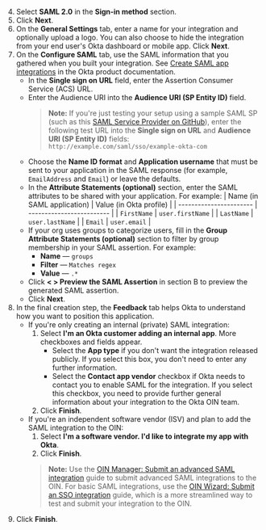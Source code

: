4. Select **SAML 2.0** in the **Sign-in method** section.
1. Click **Next**.
1. On the **General Settings** tab, enter a name for your integration and optionally upload a logo. You can also choose to hide the integration from your end user's Okta dashboard or mobile app. Click **Next**.
1. On the **Configure SAML** tab, use the SAML information that you gathered when you built your integration. See [Create SAML app integrations](https://help.okta.com/okta_help.htm?id=ext_Apps_App_Integration_Wizard-saml) in the Okta product documentation.
    * In the **Single sign on URL** field, enter the Assertion Consumer Service (ACS) URL.
    * Enter the Audience URI into the **Audience URI (SP Entity ID)** field.
        >**Note:** If you're just testing your setup using a sample SAML SP (such as this [SAML Service Provider on GitHub](https://github.com/mcguinness/saml-sp)), enter the following test URL into the **Single sign on URL** and **Audience URI (SP Entity ID)** fields: `http://example.com/saml/sso/example-okta-com`
    * Choose the **Name ID format** and **Application username** that must be sent to your application in the SAML response (for example, `EmailAddress` and `Email`) or leave the defaults.
    * In the **Attribute Statements (optional)** section, enter the SAML attributes to be shared with your application.
      For example:
      | Name (in SAML application) | Value (in Okta profile) |
      | ----------------------- | ------------------------- |
      | `FirstName`             | `user.firstName`          |
      | `LastName`              | `user.lastName`           |
      | `Email`                 | `user.email`              |
    * If your org uses groups to categorize users, fill in the **Group Attribute Statements (optional)** section to filter by group membership in your SAML assertion. For example:
        * **Name** &mdash; `groups`
        * **Filter** &mdash; `Matches regex`
        * **Value** &mdash; `.*`
    * Click **< > Preview the SAML Assertion** in section B to preview the generated SAML assertion.
    * Click **Next**.
1. In the final creation step, the **Feedback** tab helps Okta to understand how you want to position this application.
    * If you're only creating an internal (private) SAML integration:
        1. Select **I'm an Okta customer adding an internal app**. More checkboxes and fields appear.
           * Select the **App type** if you don't want the integration released publicly. If you select this box, you don't need to enter any further information.
           * Select the **Contact app vendor** checkbox if Okta needs to contact you to enable SAML for the integration. If you select this checkbox, you need to provide further general information about your integration to the Okta OIN team.
        1. Click **Finish**.
    * If you're an independent software vendor (ISV) and plan to add the SAML integration to the OIN:
        1. Select **I'm a software vendor. I'd like to integrate my app with Okta**.
        1. Click **Finish**.
        > **Note:** Use the [OIN Manager: Submit an advanced SAML integration](/docs/guides/submit-sso-app/saml2/main/) guide to submit advanced SAML integrations to the OIN. For basic SAML integrations, use the [OIN Wizard: Submit an SSO integration](/docs/guides/submit-oin-app/saml2/main/) guide, which is a more streamlined way to test and submit your integration to the OIN.
1. Click **Finish**.
